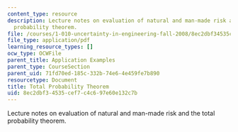 ```yaml
---
content_type: resource
description: Lecture notes on evaluation of natural and man-made risk and the total
  probability theorem.
file: /courses/1-010-uncertainty-in-engineering-fall-2008/8ec2dbf34535cef7c4c697e60e132c7b_app_02.pdf
file_type: application/pdf
learning_resource_types: []
ocw_type: OCWFile
parent_title: Application Examples
parent_type: CourseSection
parent_uid: 71fd70ed-185c-332b-74e6-4e459fe7b890
resourcetype: Document
title: Total Probability Theorem
uid: 8ec2dbf3-4535-cef7-c4c6-97e60e132c7b
---
```

Lecture notes on evaluation of natural and man-made risk and the total probability theorem.

